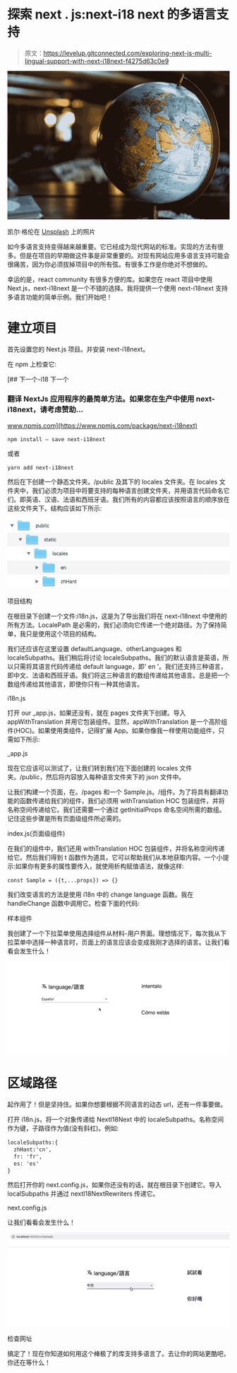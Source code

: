 # 探索 next . js:next-i18 next 的多语言支持

> 原文：<https://levelup.gitconnected.com/exploring-next-js-multi-lingual-support-with-next-i18next-f4275d63c0e9>

![](img/016c73450dccb2c37a1de165a80e011b.png)

凯尔·格伦在 [Unsplash](https://unsplash.com?utm_source=medium&utm_medium=referral) 上的照片

如今多语言支持变得越来越重要。它已经成为现代网站的标准。实现的方法有很多。但是在项目的早期做这件事是非常重要的。对现有网站应用多语言支持可能会很痛苦，因为你必须拔掉项目中的所有弦。有很多工作是你绝对不想做的。

幸运的是，react community 有很多方便的库。如果您在 react 项目中使用 Next.js，next-i18next 是一个不错的选择。我将提供一个使用 next-i18next 支持多语言功能的简单示例。我们开始吧！

# 建立项目

首先设置您的 Next.js 项目。并安装 next-i18next。

在 npm 上检查它:

[](https://www.npmjs.com/package/next-i18next) [## 下一个-i18 下一个

### 翻译 NextJs 应用程序的最简单方法。如果您在生产中使用 next-i18next，请考虑赞助…

www.npmjs.com](https://www.npmjs.com/package/next-i18next) 

```
npm install — save next-i18next
```

或者

```
yarn add next-i18next
```

然后在下创建一个静态文件夹。/public 及其下的 locales 文件夹。在 locales 文件夹中，我们必须为项目中将要支持的每种语言创建文件夹，并用语言代码命名它们。即英语、汉语、法语和西班牙语。我们所有的内容都应该按照语言的顺序放在这些文件夹下。结构应该如下所示:

![](img/4a76b05efc3a1888b6b6c216bb3d28a3.png)

项目结构

在根目录下创建一个文件:i18n.js，这是为了导出我们将在 next-i18next 中使用的所有方法。LocalePath 是必需的，我们必须向它传递一个绝对路径。为了保持简单，我只是使用这个项目的结构。

我们还应该在这里设置 defaultLanguage、otherLanguages 和 localeSubpaths。我们稍后将讨论 localeSubpaths。我们的默认语言是英语，所以只需将其语言代码传递给 default language，即' en '。我们还支持三种语言，即中文、法语和西班牙语。我们将这三种语言的数组传递给其他语言。总是把一个数组传递给其他语言，即使你只有一种其他语言。

i18n.js

打开 our _app.js，如果还没有，就在 pages 文件夹下创建。导入 appWithTranslation 并用它包装组件。显然，appWithTranslation 是一个高阶组件(HOC)。如果使用类组件，记得扩展 App。如果你像我一样使用功能组件，只需如下所示:

_app.js

现在它应该可以测试了，让我们转到我们在下面创建的 locales 文件夹。/public，然后将内容放入每种语言文件夹下的 json 文件中。

让我们构建一个页面，在。/pages 和一个 Sample.js。/组件。为了将具有翻译功能的函数传递给我们的组件，我们必须用 withTranslation HOC 包装组件，并将名称空间传递给它。我们还需要一个通过 getInitialProps 命名空间所需的数组。记住这些步骤是所有页面级组件所必需的。

index.js(页面级组件)

在我们的组件中，我们还用 withTranslation HOC 包装组件，并将名称空间传递给它。然后我们得到 t 函数作为道具，它可以帮助我们从本地获取内容。一个小提示:如果你有更多的属性要传入，就使用析构赋值语法，就像这样:

```
const Sample = ({t,...props}) => {}
```

我们改变语言的方法是使用 i18n 中的 change language 函数。我在 handleChange 函数中调用它。检查下面的代码:

样本组件

我创建了一个下拉菜单使用选择组件从材料-用户界面。理想情况下，每次我从下拉菜单中选择一种语言时，页面上的语言应该会变成我刚才选择的语言。让我们看看会发生什么！

![](img/4c93697324b1f3339879100517bf480c.png)

# 区域路径

起作用了！但是坚持住。如果你想要根据不同语言的动态 url，还有一件事要做。

打开 i18n.js，将一个对象传递给 NextI18Next 中的 localeSubpaths。名称空间作为键，子路径作为值(没有斜杠)。例如:

```
localeSubpaths:{    
  zhHant:'cn',    
  fr: 'fr',    
  es: 'es'  
}
```

然后打开你的 next.config.js，如果你还没有的话，就在根目录下创建它。导入 localSubpaths 并通过 nextI18NextRewriters 传递它。

next.config.js

让我们看看会发生什么！

![](img/9001ec9de79c3eaca14d3c60892b8098.png)

检查网址

搞定了！现在你知道如何用这个棒极了的库支持多语言了。去让你的网站更酷吧，你还在等什么！